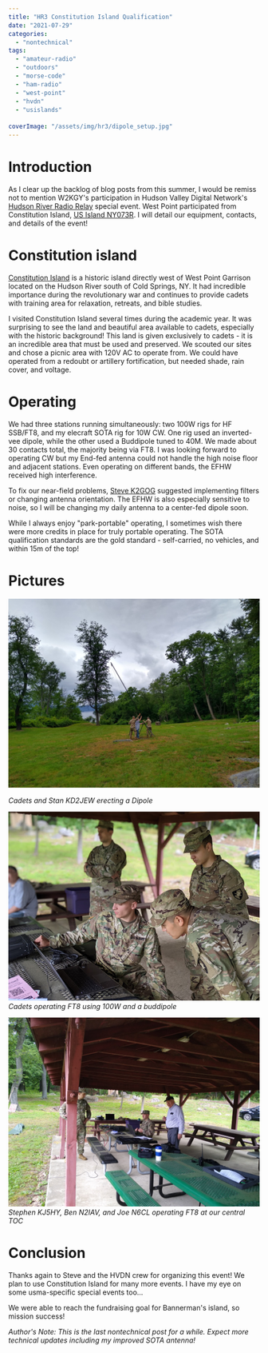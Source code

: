 ```yaml
---
title: "HR3 Constitution Island Qualification"
date: "2021-07-29"
categories:
  - "nontechnical"
tags:
  - "amateur-radio"
  - "outdoors"
  - "morse-code"
  - "ham-radio"
  - "west-point"
  - "hvdn"
  - "usislands"

coverImage: "/assets/img/hr3/dipole_setup.jpg"
---
```

# Introduction
As I clear up the backlog of blog posts from this summer, I would be remiss not to mention W2KGY's participation in Hudson Valley Digital Network's [Hudson River Radio Relay](https://hudsonriverradiorelay.com/for-radio-amateurs.html) special event. West Point participated from Constitution Island, [US Island NY073R](https://usislands.org/new-york/). I will detail our equipment, contacts, and details of the event!

# Constitution island

[Constitution Island](https://www.constitutionisland.org/) is a historic island directly west of West Point Garrison located on the Hudson River south of Cold Springs, NY. It had incredible importance during the revolutionary war and continues to provide cadets with training area for relaxation, retreats, and bible studies.

I visited Constitution Island several times during the academic year. It was surprising to see the land and beautiful area available to cadets, especially with the historic background! This land is given exclusively to cadets - it is an incredible area that must be used and preserved. We scouted our sites and chose a picnic area with 120V AC to operate from. We could have operated from a redoubt or artillery fortification, but needed shade, rain cover, and voltage.

# Operating

We had three stations running simultaneously: two 100W rigs for HF SSB/FT8, and my elecraft SOTA rig for 10W CW. One rig used an inverted-vee dipole, while the other used a Buddipole tuned to 40M. We made about 30 contacts total, the majority being via FT8. I was looking forward to operating CW but my End-fed antenna could not handle the high noise floor and adjacent stations. Even operating on different bands, the EFHW received high interference.

To fix our near-field problems, [Steve K2GOG](https://hvdn.org/) suggested implementing filters or changing antenna orientation. The EFHW is also especially sensitive to noise, so I will be changing my daily antenna to a center-fed dipole soon.

While I always enjoy "park-portable" operating, I sometimes wish there were more credits in place for truly portable operating. The SOTA qualification standards are the gold standard - self-carried, no vehicles, and within 15m of the top!

# Pictures

![Dipole Setup](/assets/img/hr3/dipole_setup.jpg)

_Cadets and Stan KD2JEW erecting a Dipole_

![Cadet Operating](/assets/img/hr3/cadet_operating.jpg)
_Cadets operating FT8 using 100W and a buddipole_

![Operating](/assets/img/hr3/table_operating.jpg)
_Stephen KJ5HY, Ben N2IAV, and Joe N6CL operating FT8 at our central TOC_

# Conclusion

Thanks again to Steve and the HVDN crew for organizing this event! We plan to use Constitution Island for many more events. I have my eye on some usma-specific special events too...

We were able to reach the fundraising goal for Bannerman's island, so mission success!

_Author's Note: This is the last nontechnical post for a while. Expect more technical updates including my improved SOTA antenna!_
